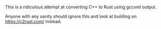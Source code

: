 This is a ridiculous attempt at converting C++ to Rust using gccxml output.

Anyone with any sanity should ignore this and look at building on https://c2rust.com/ instead.